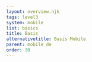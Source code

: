 ```yaml
---
layout: overview.njk
tags: level3
system: mobile
list: basics
title: Basis
alternativetitle: Basis Mobile
parent: mobile_de
order: 30
---
```

